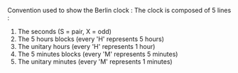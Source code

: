 Convention used to show the Berlin clock :
The clock is composed of 5 lines :
1) The seconds (S = pair, X = odd)
2) The 5 hours blocks (every 'H' represents 5 hours)
3) The unitary hours (every 'H' represents 1 hour)
4) The 5 minutes blocks (every 'M' represents 5 minutes)
5) The unitary minutes (every 'M' represents 1 minutes)
